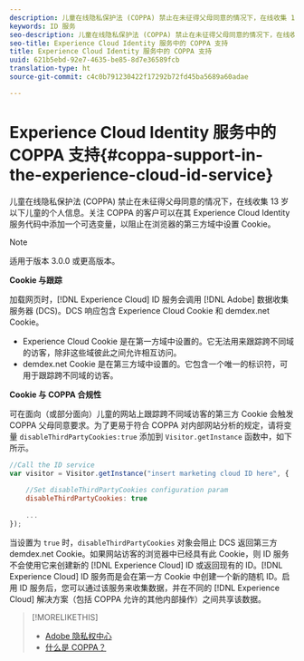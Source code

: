 ```yaml
---
description: 儿童在线隐私保护法 (COPPA) 禁止在未征得父母同意的情况下，在线收集 13 岁以下儿童的个人信息。关注 COPPA 的客户可以在其 Experience Cloud Identity 服务代码中添加一个可选变量，以阻止在浏览器的第三方域中设置 Cookie。
keywords: ID 服务
seo-description: 儿童在线隐私保护法 (COPPA) 禁止在未征得父母同意的情况下，在线收集 13 岁以下儿童的个人信息。关注 COPPA 的客户可以在其 Experience Cloud Identity 服务代码中添加一个可选变量，以阻止在浏览器的第三方域中设置 Cookie。
seo-title: Experience Cloud Identity 服务中的 COPPA 支持
title: Experience Cloud Identity 服务中的 COPPA 支持
uuid: 621b5ebd-92e7-4635-be85-8d7e36589fcb
translation-type: ht
source-git-commit: c4c0b791230422f17292b72fd45ba5689a60adae

---
```



# Experience Cloud Identity 服务中的 COPPA 支持{#coppa-support-in-the-experience-cloud-id-service}

儿童在线隐私保护法 (COPPA) 禁止在未征得父母同意的情况下，在线收集 13 岁以下儿童的个人信息。关注 COPPA 的客户可以在其 Experience Cloud Identity 服务代码中添加一个可选变量，以阻止在浏览器的第三方域中设置 Cookie。

>[!NOTE]
>
>适用于版本 3.0.0 或更高版本。

**Cookie 与跟踪**

加载网页时，[!DNL Experience Cloud] ID 服务会调用 [!DNL Adobe] 数据收集服务器 (DCS)。DCS 响应包含 Experience Cloud Cookie 和 demdex.net Cookie。

* Experience Cloud Cookie 是在第一方域中设置的。它无法用来跟踪跨不同域的访客，除非这些域彼此之间允许相互访问。
* demdex.net Cookie 是在第三方域中设置的。它包含一个唯一的标识符，可用于跟踪跨不同域的访客。

**Cookie 与 COPPA 合规性**

可在面向（或部分面向）儿童的网站上跟踪跨不同域访客的第三方 Cookie 会触发 COPPA 父母同意要求。为了更易于符合 COPPA 对内部网站分析的规定，请将变量 `disableThirdPartyCookies:true` 添加到 `Visitor.getInstance` 函数中，如下所示。

```js
//Call the ID service 
var visitor = Visitor.getInstance("insert marketing cloud ID here", { 
 
    //Set disableThirdPartyCookies configuration param 
    disableThirdPartyCookies: true 
 
    ... 
});
```

当设置为 `true` 时，`disableThirdPartyCookies` 对象会阻止 DCS 返回第三方 demdex.net Cookie。如果网站访客的浏览器中已经具有此 Cookie，则 ID 服务不会使用它来创建新的 [!DNL Experience Cloud] ID 或返回现有的 ID。[!DNL Experience Cloud] ID 服务而是会在第一方 Cookie 中创建一个新的随机 ID。启用 ID 服务后，您可以通过该服务来收集数据，并在不同的 [!DNL Experience Cloud] 解决方案（包括 COPPA 允许的其他内部操作）之间共享该数据。

>[!MORELIKETHIS]
>
>* [Adobe 隐私权中心](http://www.adobe.com/cn/privacy.html)
>* [什么是 COPPA？](http://www.consumer.ftc.gov/articles/0031-protecting-your-childs-privacy-online#whatis)

